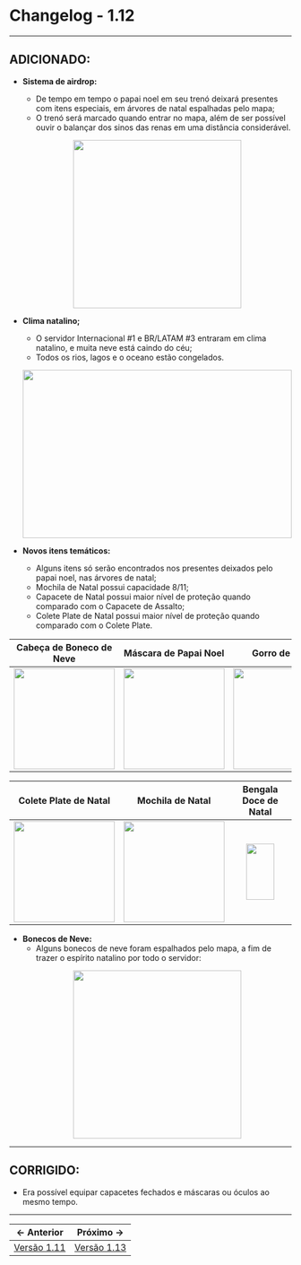 # Changelog - 1.12

---

## **ADICIONADO**:
- **Sistema de airdrop:**
  -  De tempo em tempo o papai noel em seu trenó deixará presentes com itens especiais, em árvores de natal espalhadas pelo mapa;
  -  O trenó será marcado quando entrar no mapa, além de ser possível ouvir o balançar dos sinos das renas em uma distância considerável.
  <p align='center'>
    <img src="https://i.imgur.com/sGUXY6K.png"  height=300/>
  </p>

- **Clima natalino;**
  -  O servidor Internacional #1 e BR/LATAM #3 entraram em clima natalino, e muita neve está caindo do céu;
  -  Todos os rios, lagos e o oceano estão congelados.
	<p align='center'>
    <img src="https://i.imgur.com/qdtNozC.png" width="480" height=300/>


- **Novos itens temáticos:**
	- Alguns itens só serão encontrados nos presentes deixados pelo papai noel, nas árvores de natal;
	- Mochila de Natal possui capacidade 8/11;
	- Capacete de Natal possui maior nível de proteção quando comparado com o Capacete de Assalto;
	- Colete Plate de Natal possui maior nível de proteção quando comparado com o Colete Plate.

Cabeça de Boneco de Neve | Máscara de Papai Noel | Gorro de Natal | Capacete de Natal
:-------------------------:|:-------------------------:|:-------------------------:|:-------------------------:
<img src="https://i.imgur.com/sZNO9zq.png" width="180"/> | <img src="https://i.imgur.com/X6vMVp0.png" width="180">| <img src="https://i.imgur.com/Shsp2zn.png" width="180"/> | <img src="https://i.imgur.com/yZ9iWUR.png" width="180"/>

Colete Plate de Natal | Mochila de Natal | Bengala Doce de Natal |
:-------------------------:|:-------------------------:|:-------------------------:
<img src="https://i.imgur.com/B5Dnp4Y.png" width="180"/> | <img src="https://i.imgur.com/fg9tKpK.png" width="180">| <img src="https://i.imgur.com/jsuGE9v.png" width="50" height="100"/>

- **Bonecos de Neve:**
	- Alguns bonecos de neve foram espalhados pelo mapa, a fim de trazer o espírito natalino por todo o servidor:
	<p align='center'>
    <img src="https://i.imgur.com/WHA304m.png" height=300/>
  </p>
  
---

## **CORRIGIDO**:
- Era possível equipar capacetes fechados e máscaras ou óculos ao mesmo tempo.
---

← Anterior             |  Próximo →
:-------------------------:|:-------------------------:
[Versão 1.11](https://stoneagemta.com/releases/dayz/1.11) | [Versão 1.13](https://stoneagemta.com/releases/dayz/1.13)

